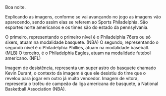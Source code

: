 Boa noite.

Explicando as imagens, conforme se vai avançando no jogo as imagens vão aparecendo, sendo assim elas se referem ao Sports Philadelphia.
São esportes norte americanos e os times são do estado da pennsylvania.

O primeiro, representando o primeiro nível é o Philadelphia 76ers ou só sixers, atuam na modalidade basquete. (NBA)
O segundo, representando o segundo nível é o Philadelphia Phillies, atuam na modalidade baseball. (MLB)
O terceiro, é o Philadelphia Eagles, atuam na modalidade futebol americano. (NFL)

Imagem de desistência, representa um super astro do basquete chamado Kevin Durant, o contexto da imagem é que ele desistiu do time que o revelou para jogar em outro já muito vencedor.
Imagem de vítora, representa o troféu de campeão da liga americana de basquete, a National Basketball Association (NBA).
